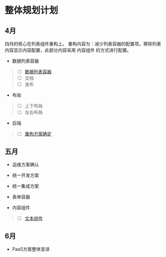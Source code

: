 # 整体规划计划


## 4月

四月的核心在列表组件重构上。
重构内容为：减少列表容器的配置项。移除列表内容显示内容配置，此部分内容采用 内容组件 的方式进行配置。


* 数据列表容器
> - [ ] [数据列表容器](/容器/数据列表容器.md)
> - [ ] 文档
> - [ ] 发布


* 布局
> - [ ] 上下布局
> - [ ] 左右布局

* 后端
> - [ ] [重构方案确定](/后端/方案/重构接入方案.md)


## 五月

* 运维方案确认

* 统一开发方案

* 统一集成方案

* 表单容器

* 内容组件
> - [ ] [文本组件](/内容/文本组件.md)

## 6月

* PaaS方案整体宣讲